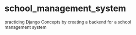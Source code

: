 # school_management_system
practicing Django Concepts by creating a backend for a school management system
